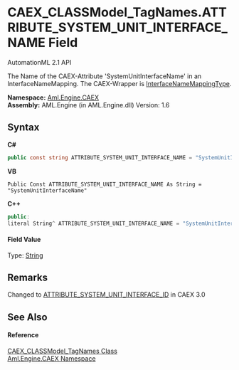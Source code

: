 # CAEX_CLASSModel_TagNames.ATTRIBUTE_SYSTEM_UNIT_INTERFACE_NAME Field
AutomationML 2.1 API 

The Name of the CAEX-Attribute 'SystemUnitInterfaceName' in an InterfaceNameMapping. The CAEX-Wrapper is <a href="T_Aml_Engine_CAEX_InterfaceNameMappingType">InterfaceNameMappingType</a>.

**Namespace:**&nbsp;<a href="N_Aml_Engine_CAEX">Aml.Engine.CAEX</a><br />**Assembly:**&nbsp;AML.Engine (in AML.Engine.dll) Version: 1.6

## Syntax

**C#**<br />
``` C#
public const string ATTRIBUTE_SYSTEM_UNIT_INTERFACE_NAME = "SystemUnitInterfaceName"
```

**VB**<br />
``` VB
Public Const ATTRIBUTE_SYSTEM_UNIT_INTERFACE_NAME As String = "SystemUnitInterfaceName"
```

**C++**<br />
``` C++
public:
literal String^ ATTRIBUTE_SYSTEM_UNIT_INTERFACE_NAME = "SystemUnitInterfaceName"
```


#### Field Value
Type: <a href="https://docs.microsoft.com/dotnet/api/system.string" target="_parent" rel="noopener noreferrer">String</a>

## Remarks
Changed to <a href="F_Aml_Engine_CAEX_CAEX_CLASSModel_TagNames_ATTRIBUTE_SYSTEM_UNIT_INTERFACE_ID">ATTRIBUTE_SYSTEM_UNIT_INTERFACE_ID</a> in CAEX 3.0

## See Also


#### Reference
<a href="T_Aml_Engine_CAEX_CAEX_CLASSModel_TagNames">CAEX_CLASSModel_TagNames Class</a><br /><a href="N_Aml_Engine_CAEX">Aml.Engine.CAEX Namespace</a><br />